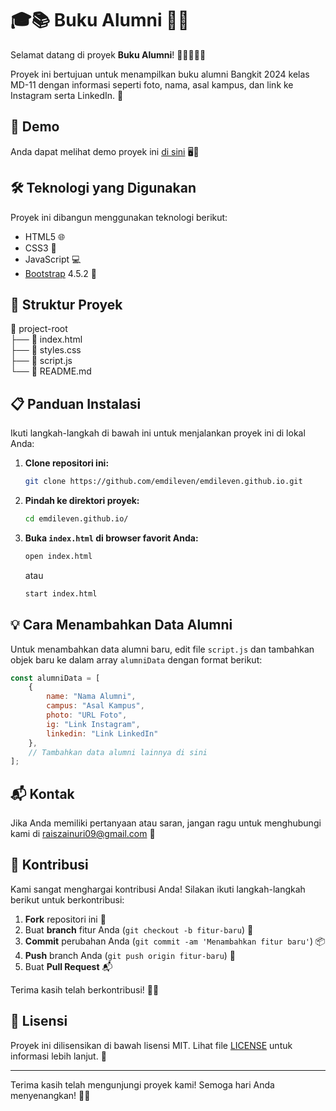 # 🎓📚 Buku Alumni 🎉✨

Selamat datang di proyek **Buku Alumni**! 📖👩‍🎓👨‍🎓

Proyek ini bertujuan untuk menampilkan buku alumni Bangkit 2024 kelas MD-11 dengan informasi seperti foto, nama, asal kampus, dan link ke Instagram serta LinkedIn. 🌟

## 🚀 Demo

Anda dapat melihat demo proyek ini [di sini](https://emdileven.github.io) 🖥️🎨

## 🛠️ Teknologi yang Digunakan

Proyek ini dibangun menggunakan teknologi berikut:
- HTML5 🌐
- CSS3 🎨
- JavaScript 💻
- [Bootstrap](https://getbootstrap.com/) 4.5.2 🚀

## 📂 Struktur Proyek

📁 project-root  
├── 📄 index.html  
├── 📄 styles.css  
├── 📄 script.js  
└── 📄 README.md

## 📋 Panduan Instalasi

Ikuti langkah-langkah di bawah ini untuk menjalankan proyek ini di lokal Anda:

1. **Clone repositori ini:**

    ```bash
    git clone https://github.com/emdileven/emdileven.github.io.git
    ```

2. **Pindah ke direktori proyek:**

    ```bash
    cd emdileven.github.io/
    ```

3. **Buka `index.html` di browser favorit Anda:**

    ```bash
    open index.html
    ```

    atau

    ```bash
    start index.html
    ```

## 💡 Cara Menambahkan Data Alumni

Untuk menambahkan data alumni baru, edit file `script.js` dan tambahkan objek baru ke dalam array `alumniData` dengan format berikut:

```javascript
const alumniData = [
    {
        name: "Nama Alumni",
        campus: "Asal Kampus",
        photo: "URL Foto",
        ig: "Link Instagram",
        linkedin: "Link LinkedIn"
    },
    // Tambahkan data alumni lainnya di sini
];
```

## 📬 Kontak

Jika Anda memiliki pertanyaan atau saran, jangan ragu untuk menghubungi kami di [raiszainuri09@gmail.com](mailto:raiszainuri09@gmail.com) 📧

## 🎉 Kontribusi

Kami sangat menghargai kontribusi Anda! Silakan ikuti langkah-langkah berikut untuk berkontribusi:

1. **Fork** repositori ini 🍴
2. Buat **branch** fitur Anda (`git checkout -b fitur-baru`) 🌿
3. **Commit** perubahan Anda (`git commit -am 'Menambahkan fitur baru'`) 📦
4. **Push** branch Anda (`git push origin fitur-baru`) 🚀
5. Buat **Pull Request** 📬

Terima kasih telah berkontribusi! 🙏✨

## 📜 Lisensi

Proyek ini dilisensikan di bawah lisensi MIT. Lihat file [LICENSE](LICENSE) untuk informasi lebih lanjut. 📄

---

Terima kasih telah mengunjungi proyek kami! Semoga hari Anda menyenangkan! 🌈😊
